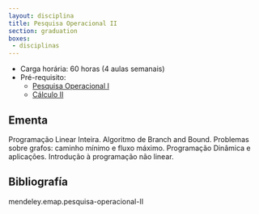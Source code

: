 ```yaml
---
layout: disciplina
title: Pesquisa Operacional II
section: graduation
boxes: 
 - disciplinas
---
```


- Carga horária: 60 horas (4 aulas semanais)
- Pré-requisito: 
    - [Pesquisa Operacional I](pesquisa-operacional-I.html)
    - [Cálculo II](calculo-II.html)

## Ementa 

Programação Linear Inteira. Algoritmo de Branch and Bound. Problemas
sobre grafos: caminho mínimo e fluxo máximo. Programação Dinâmica e
aplicações. Introdução à programação não linear.


## Bibliografía

mendeley.emap.pesquisa-operacional-II
